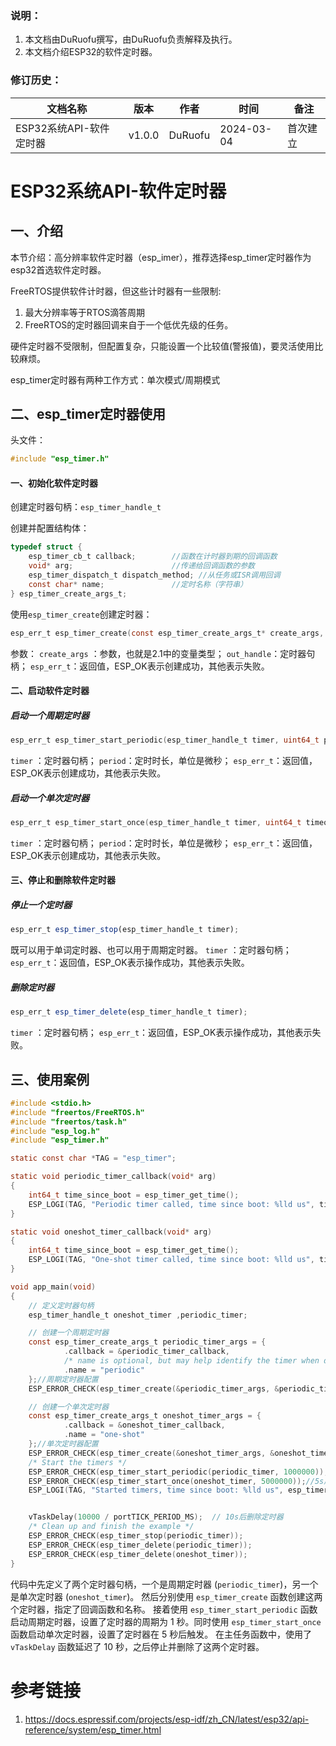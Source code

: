 
### 说明：

1. 本文档由DuRuofu撰写，由DuRuofu负责解释及执行。
2. 本文档介绍ESP32的软件定时器。

### 修订历史：

| 文档名称             | 版本     | 作者      | 时间         | 备注   |
| ---------------- | ------ | ------- | ---------- | ---- |
| ESP32系统API-软件定时器 | v1.0.0 | DuRuofu | 2024-03-04 | 首次建立 |

<div STYLE="page-break-after: always;"></div>

# ESP32系统API-软件定时器

## 一、介绍

本节介绍：高分辨率软件定时器（esp_imer），推荐选择esp_timer定时器作为esp32首选软件定时器。

FreeRTOS提供软件计时器，但这些计时器有一些限制:
1. 最大分辨率等于RTOS滴答周期
2. FreeRTOS的定时器回调来自于一个低优先级的任务。

硬件定时器不受限制，但配置复杂，只能设置一个比较值(警报值)，要灵活使用比较麻烦。

esp_timer定时器有两种工作方式：单次模式/周期模式

## 二、esp_timer定时器使用

头文件：

```c
#include "esp_timer.h"
```

#### 一、初始化软件定时器

创建定时器句柄：`esp_timer_handle_t`

创建并配置结构体：

``` c
typedef struct {
    esp_timer_cb_t callback;        //函数在计时器到期的回调函数
    void* arg;                      //传递给回调函数的参数
    esp_timer_dispatch_t dispatch_method; //从任务或ISR调用回调
    const char* name;               //定时名称（字符串）
} esp_timer_create_args_t;
```

使用`esp_timer_create`创建定时器：
```c
esp_err_t esp_timer_create(const esp_timer_create_args_t* create_args, esp_timer_handle_t* out_handle);
```
参数：
`create_args` ：参数，也就是2.1中的变量类型； 
`out_handle`：定时器句柄；
`esp_err_t`：返回值，ESP_OK表示创建成功，其他表示失败。

#### 二、启动软件定时器

##### 启动一个周期定时器

```c
esp_err_t esp_timer_start_periodic(esp_timer_handle_t timer, uint64_t period);
```

`timer` ：定时器句柄； `period`：定时时长，单位是微秒； `esp_err_t`：返回值，ESP_OK表示创建成功，其他表示失败。

##### 启动一个单次定时器

```c
esp_err_t esp_timer_start_once(esp_timer_handle_t timer, uint64_t timeout_us);
```

`timer` ：定时器句柄； `period`：定时时长，单位是微秒； `esp_err_t`：返回值，ESP_OK表示创建成功，其他表示失败。

#### 三、停止和删除软件定时器

##### 停止一个定时器

```javascript
esp_err_t esp_timer_stop(esp_timer_handle_t timer);
```

既可以用于单词定时器、也可以用于周期定时器。 `timer` ：定时器句柄； `esp_err_t`：返回值，ESP_OK表示操作成功，其他表示失败。

##### 删除定时器

```javascript
esp_err_t esp_timer_delete(esp_timer_handle_t timer);
```

`timer` ：定时器句柄； `esp_err_t`：返回值，ESP_OK表示操作成功，其他表示失败。

## 三、使用案例

``` c
#include <stdio.h>
#include "freertos/FreeRTOS.h"
#include "freertos/task.h"
#include "esp_log.h"
#include "esp_timer.h"

static const char *TAG = "esp_timer";

static void periodic_timer_callback(void* arg)
{
    int64_t time_since_boot = esp_timer_get_time();
    ESP_LOGI(TAG, "Periodic timer called, time since boot: %lld us", time_since_boot);
}

static void oneshot_timer_callback(void* arg)
{
    int64_t time_since_boot = esp_timer_get_time();
    ESP_LOGI(TAG, "One-shot timer called, time since boot: %lld us", time_since_boot);
}

void app_main(void)
{
	// 定义定时器句柄
	esp_timer_handle_t oneshot_timer ,periodic_timer;

    // 创建一个周期定时器
    const esp_timer_create_args_t periodic_timer_args = {
            .callback = &periodic_timer_callback,
            /* name is optional, but may help identify the timer when debugging */
            .name = "periodic"
    };//周期定时器配置
    ESP_ERROR_CHECK(esp_timer_create(&periodic_timer_args, &periodic_timer));

	// 创建一个单次定时器
    const esp_timer_create_args_t oneshot_timer_args = {
            .callback = &oneshot_timer_callback,
            .name = "one-shot"
    };//单次定时器配置
    ESP_ERROR_CHECK(esp_timer_create(&oneshot_timer_args, &oneshot_timer));
    /* Start the timers */
    ESP_ERROR_CHECK(esp_timer_start_periodic(periodic_timer, 1000000));//1s回调一次
    ESP_ERROR_CHECK(esp_timer_start_once(oneshot_timer, 5000000));//5s后回调
    ESP_LOGI(TAG, "Started timers, time since boot: %lld us", esp_timer_get_time());


	vTaskDelay(10000 / portTICK_PERIOD_MS);  // 10s后删除定时器
	/* Clean up and finish the example */
    ESP_ERROR_CHECK(esp_timer_stop(periodic_timer));
    ESP_ERROR_CHECK(esp_timer_delete(periodic_timer));
    ESP_ERROR_CHECK(esp_timer_delete(oneshot_timer));
}

```

代码中先定义了两个定时器句柄，一个是周期定时器 (`periodic_timer`)，另一个是单次定时器 (`oneshot_timer`)。
然后分别使用 `esp_timer_create` 函数创建这两个定时器，指定了回调函数和名称。
接着使用 `esp_timer_start_periodic` 函数启动周期定时器，设置了定时器的周期为 1 秒。同时使用 `esp_timer_start_once` 函数启动单次定时器，设置了定时器在 5 秒后触发。
在主任务函数中，使用了 `vTaskDelay` 函数延迟了 10 秒，之后停止并删除了这两个定时器。

# 参考链接

1. https://docs.espressif.com/projects/esp-idf/zh_CN/latest/esp32/api-reference/system/esp_timer.html